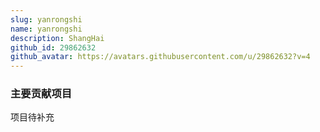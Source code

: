 ```yaml
---
slug: yanrongshi
name: yanrongshi
description: ShangHai
github_id: 29862632
github_avatar: https://avatars.githubusercontent.com/u/29862632?v=4
---
```


### 主要贡献项目

项目待补充
